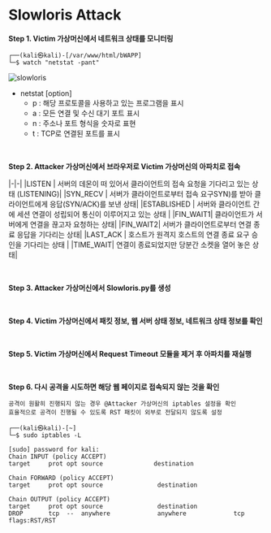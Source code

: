 
# Slowloris Attack


**Step 1. Victim 가상머신에서 네트워크 상태를 모니터링**

```
┌──(kali㉿kali)-[/var/www/html/bWAPP]
└─$ watch "netstat -pant"  
```

![slowloris](https://user-images.githubusercontent.com/76420201/105925447-8ac3c480-6083-11eb-9d32-a8c568352850.gif)


- netstat [option]
    - p	: 해당 프로토콜을 사용하고 있는 프로그램을 표시
    - a	: 모든 연결 및 수신 대기 포트 표시
    - n	: 주소나 포트 형식을 숫자로 표현
    - t	: TCP로 연결된 포트를 표시

<br>

**Step 2. Attacker 가상머신에서 브라우저로 Victim 가상머신의 아파치로 접속**

|-|-|
|LISTEN 	|	서버의 데몬이 떠 있어서 클라이언트의 접속 요청을 기다리고 있는 상태 (LISTENING)|
|SYN_RECV | 서버가 클라이언트로부터 접속 요구SYN)를 받아 클라이언트에게 응답(SYN/ACK)를 보낸 상태|
|ESTABLISHED |	서버와 클라이언트 간에 세션 연결이 성립되어 통신이 이루어지고 있는 상태 |
|FIN_WAIT1|	클라이언트가 서버에게 연결을 끊고자 요청하는 상태|
|FIN_WAIT2|	서버가 클라이언트로부터 연결 종료 응답을 기다리는 상태|
|LAST_ACK |	호스트가 원격지 호스트의 연결 종료 요구 승인을 기다리는 상태 |
|TIME_WAIT|	연결이 종료되었지만 당분간 소켓을 열어 놓은 상태|

<br>

**Step 3. Attacker 가상머신에서 Slowloris.py를 생성**

<br>

**Step 4. Victim 가상머신에서 패킷 정보, 웹 서버 상태 정보, 네트워크 상태 정보를 확인**

<br>

**Step 5. Victim 가상머신에서 Request Timeout 모듈을 제거 후 아파치를 재실행**

<br>

**Step 6. 다시 공격을 시도하면 해당 웹 페이지로 접속되지 않는 것을 확인**



```tip
공격이 원활히 진행되지 않는 경우 @Attacker 가상머신의 iptables 설정을 확인
효율적으로 공격이 진행될 수 있도록 RST 패킷이 외부로 전달되지 않도록 설정
```
```
┌──(kali㉿kali)-[~]
└─$ sudo iptables -L

[sudo] password for kali: 
Chain INPUT (policy ACCEPT)
target     prot opt source              destination         

Chain FORWARD (policy ACCEPT)
target     prot opt source               destination         

Chain OUTPUT (policy ACCEPT)
target     prot opt source               destination         
DROP       tcp  --  anywhere             anywhere             tcp flags:RST/RST
                                          
```
